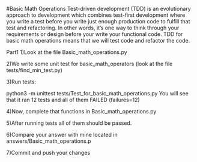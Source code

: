 #Basic Math Operations
Test-driven development (TDD) is an evolutionary approach to development which combines test-first development where you write a test before you write just enough production code to fulfill that test and refactoring. In other words, it’s one way to think through your requirements or design before your write your functional code. TDD for basic math operations means that we will test code and refactor the code.

Part1 1)Look at the file Basic_math_operations.py

2)We write some unit test for basic_math_operators (look at the file tests/find_min_test.py)

3)Run tests:

python3 -m unittest tests/Test_for_basic_math_operations.py You will see that it ran 12 tests and all of them FAILED (failures=12)

4)Now, complete that functions in Basic_math_operations.py

5)After running tests all of them should be passed.

6)Compare your answer with mine located in answers/Basic_math_operations.p

7)Commit and push your changes

